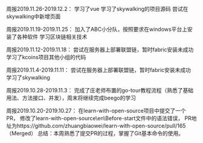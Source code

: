 周报2019.11.26-2019.12.2：
学习了vue
学习了skywalking的项目源码
尝试在skywalking中新增页面


周报2019.11.19-2019.11.25：
加入了ABC小分队，按照要求在windows平台上安装了各种软件
学习区块链相关技术


周报2019.11.12-2019.11.18：
尝试在服务器上部署联盟链，暂时fabric安装未成功
学习了kcoins项目其他小组的代码


周报2019.11.4-2019.11.11：
尝试在服务器上部署联盟链，暂时fabric安装未成功
学习了skywalking


周报2019.10.28-2019.11.3：
完成了庄老师布置的go-tour教程流程（熟悉了基础用法、方法接口、并发），周末将继续完成beego的学习



周报2019.10.20-2019.10.27：
在learn-with-open-source项目中提交了一个PR，
修改了learn-with-open-source\en\Before-start文件中的语法错误，
PR地址为https://github.com/zhuangbiaowei/learn-with-open-source/pull/165（Merged）
总结：本周熟悉了提交PR的过程，掌握了Git基本命令的使用。
